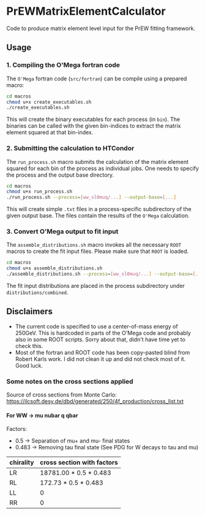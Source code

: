# PrEWMatrixElementCalculator

Code to produce matrix element level input for the PrEW fitting framework.

## Usage

### 1. Compiling the O'Mega fortran code
The `O'Mega` fortran code (`src/fortran`) can be compile using a prepared macro:

```bash
cd macros
chmod u+x create_executables.sh
./create_executables.sh
```

This will create the binary executables for each process (in `bin`). The binaries can be called with the given bin-indices to extract the matrix element squared at that bin-index.

### 2. Submitting the calculation to HTCondor

The `run_process.sh` macro submits the calculation of the matrix element squared for each bin of the process as individual jobs.
One needs to specify the process and the output base directory.

```bash
cd macros
chmod u+x run_process.sh
./run_process.sh --process=[ww_sl0muq/...] --output-base=[...]
```

This will create simple `.txt` files in a process-specific subdirectory of the given output base. The files contain the results of the `O'Mega` calculation.

### 3. Convert O'Mega output to fit input

The `assemble_distributions.sh` macro invokes all the necessary `ROOT` macros to create the fit input files. Please make sure that `ROOT` is loaded.

```bash 
cd macros
chmod u+x assemble_distributions.sh
./assemble_distributions.sh --process=[ww_sl0muq/...] --output-base=[...]
```

The fit input distributions are placed in the process subdirectory under `distributions/combined`.

## Disclaimers

- The current code is specified to use a center-of-mass energy of 250GeV. 
  This is hardcoded in parts of the O'Mega code and probably also in some ROOT scripts. 
  Sorry about that, didn't have time yet to check this.
- Most of the fortran and ROOT code has been copy-pasted blind from Robert Karls work.
  I did not clean it up and did not check most of it. 
  Good luck.
  
### Some notes on the cross sections applied

Source of cross sections from Monte Carlo: 
https://ilcsoft.desy.de/dbd/generated/250/4f_production/cross_list.txt

#### For WW -> mu nubar q qbar
 Factors:
  - 0.5   -> Separation of mu+ and mu- final states
  - 0.483 -> Removing tau final state (See PDG for W decays to tau and mu)

chirality | cross section with factors
---|---
LR | 18781.00 * 0.5 * 0.483
RL | 172.73 * 0.5 * 0.483
LL | 0
RR | 0

